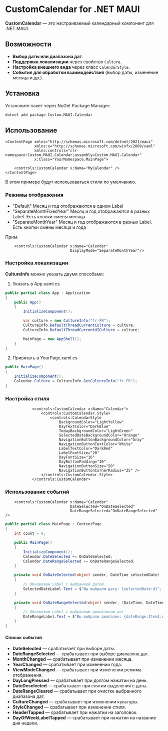 # CustomCalendar for .NET MAUI

**CustomCalendar** — это настраиваемый календарный компонент для .NET MAUI.

## Возможности

- **Выбор даты или диапазона дат**.
- **Поддержка локализации** через свойство `Culture`.
- **Настройка внешнего вида** через класс `CalendarStyle`.
- **События для обработки взаимодействия** (выбор даты, изменение месяца и др.).

## Установка

Установите пакет через NuGet Package Manager:

```bash
dotnet add package Custom.MAUI.Calendar
```
## Использование

```xaml
<ContentPage xmlns="http://schemas.microsoft.com/dotnet/2021/maui"
             xmlns:x="http://schemas.microsoft.com/winfx/2009/xaml"
             xmlns:controls="clr-namespace:Custom.MAUI.Calendar;assembly=Custom.MAUI.Calendar"
             x:Class="YourNamespace.MainPage">

    <controls:CustomCalendar x:Name="MyCalendar" />
</ContentPage>
```

В этом примере будут использоваться стили по умолчанию.

### Режимы отображения

- "Default" Месяц и год отображаются в одном Label
- "SeparateMonthFixedYear" Месяц и год отображаются в разных Label. Есть кнопки смены месяца
- "SeparateMonthYear" Месяц и год отображаются в разных Label. Есть кнопки смены месяца и года

Прим.
```xaml
    <controls:CustomCalendar x:Name="Calendar"
                             DisplayMode="SeparateMonthYear"/>
```

### Настройка локализации

**CultureInfo** можно указать двумя способами:

1. Указать в App.xaml.cs
```csharp
public partial class App : Application
{
    public App()
    {
        InitializeComponent();

        var culture = new CultureInfo("fr-FR");
        CultureInfo.DefaultThreadCurrentCulture = culture;
        CultureInfo.DefaultThreadCurrentUICulture = culture;

        MainPage = new AppShell();
    }
}
```

2. Привязать в YourPage.xaml.cs
```csharp
public MainPage()
{
    InitializeComponent();
    Calendar.Culture = CultureInfo.GetCultureInfo("fr-FR");
}
```

### Настройка стиля

```xaml
            <controls:CustomCalendar x:Name="Calendar">
                <controls:CustomCalendar.Style>
                    <controls:CalendarStyle
                        BackgroundColor="LightYellow"
                        DayTextColor="DarkBlue"
                        TodayBackgroundColor="LightGreen"
                        SelectedDateBackgroundColor="Orange"
                        NavigationButtonBackgroundColor="Gray"
                        NavigationButtonTextColor="White"
                        LabelTextColor="DarkRed"
                        LabelFontSize="20"
                        DayFontSize="16"
                        DayButtonPadding="10"
                        NavigationButtonSize="50"
                        NavigationButtonCornerRadius="25" />
                </controls:CustomCalendar.Style>
            </controls:CustomCalendar>
```


### Использование событий

```xaml
    <controls:CustomCalendar x:Name="Calendar"
                             DateSelected="OnDateSelected"
                             DateRangeSelected="OnDateRangeSelected" />
```

```csharp
public partial class MainPage : ContentPage
{
    int count = 0;

    public MainPage()
    {
        InitializeComponent();
        Calendar.DateSelected += OnDateSelected;
        Calendar.DateRangeSelected += OnDateRangeSelected;
    }

    private void OnDateSelected(object sender, DateTime selectedDate)
    {
        // Обновляем Label с выбранной датой
        SelectedDateLabel.Text = $"Вы выбрали дату: {selectedDate:d}";
    }

    private void OnDateRangeSelected(object sender, (DateTime, DateTime) dateRange)
    {
        // Обновляем Label с выбранным диапазоном дат
        DateRangeLabel.Text = $"Вы выбрали диапазон: {dateRange.Item1:d} - {dateRange.Item2:d}";
    }
}
```

#### Список событий

- **DateSelected**  — срабатывает при выборе даты.
- **DateRangeSelected**  — срабатывает при выборе диапазона дат.
- **MonthChanged** — срабатывает при изменении месяца.
- **YearChanged**  — срабатывает при изменении года.
- **ViewModeChanged**  — срабатывает при изменении режима отображения.
- **DayLongPressed**  — срабатывает при долгом нажатии на день.
- **DateDeselected**  — срабатывает при снятии выделения с даты.
- **DateRangeCleared**  — срабатывает при очистке выбранного диапазона дат.
- **CultureChanged**  — срабатывает при изменении культуры.
- **StyleChanged**  — срабатывает при изменении стиля.
- **HeaderTapped**  — срабатывает при нажатии на заголовок.
- **DayOfWeekLabelTapped**  — срабатывает при нажатии на название дня недели.

